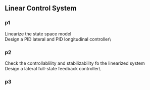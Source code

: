 ## Linear Control System
### p1
Linearize the state space model\
Design a PID lateral and PID longitudinal controller\
### p2
Check the controllablility and stabilizability fo the linearized system\
Design a lateral full-state feedback controller\
### p3
